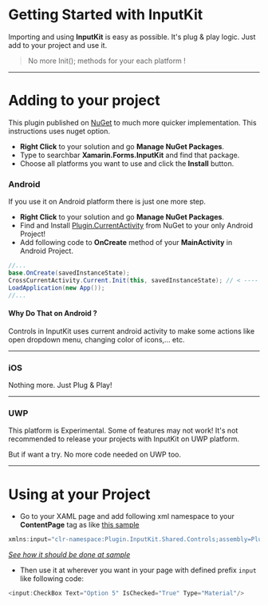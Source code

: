 # Getting Started with InputKit
Importing and using **InputKit** is easy as possible. It's plug & play logic. Just add to your project and use it. 
> No more Init(); methods for your each platform !

<hr />

# Adding to your project
This plugin published on [NuGet](https://www.nuget.org/) to much more quicker implementation.  This instructions uses nuget option.

- **Right Click** to your solution and go **Manage NuGet Packages**.
- Type to searchbar **Xamarin.Forms.InputKit** and find that package.
- Choose all platforms you want to use and click the **Install** button.

### Android
If you use it on Android platform there is just one more step.

- **Right Click** to your solution and go **Manage NuGet Packages**.
- Find and Install [Plugin.CurrentActivity](https://github.com/jamesmontemagno/CurrentActivityPlugin) from NuGet to your only Android Project!
- Add following code to **OnCreate** method of your **MainActivity** in Android Project.
```csharp
//...
base.OnCreate(savedInstanceState);
CrossCurrentActivity.Current.Init(this, savedInstanceState); // < ---- Add here
LoadApplication(new App());
//...
```

#### Why Do That on Android ?
Controls in InputKit uses current android activity to make some actions like open dropdown menu, changing color of icons,... etc. 

<hr />

### iOS
Nothing more. Just Plug & Play!

<hr />

### UWP
This platform is Experimental. Some of features may not work! 
It's not recommended to release your projects with InputKit on UWP platform.

But if want a try. No more code needed on UWP too.

<hr>

# Using at your Project
 - Go to your XAML page and add  following xml namespace to your **ContentPage** tag as like [this sample](https://github.com/enisn/Xamarin.Forms.InputKit/blob/f9aba6b7ce104c1466b521a59830d69956e5cc54/Sample.InputKit/Sample.InputKit/MainPage.xaml#L5)
```csharp
xmlns:input="clr-namespace:Plugin.InputKit.Shared.Controls;assembly=Plugin.InputKit"
```
*[See how it should be done at sample](https://github.com/enisn/Xamarin.Forms.InputKit/blob/f9aba6b7ce104c1466b521a59830d69956e5cc54/Sample.InputKit/Sample.InputKit/MainPage.xaml#L5)*

- Then use it at wherever you want in your page with defined prefix `input` like following code:
```csharp
<input:CheckBox Text="Option 5" IsChecked="True" Type="Material"/>
```